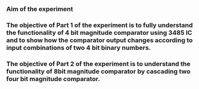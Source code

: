 ### Aim of the experiment
### The objective of Part 1 of the experiment is to fully understand the functionality of 4 bit magnitude comparator using 3485 IC and to show how the comparator output changes according to input combinations of two 4 bit binary numbers.

### The objective of Part 2 of the experiment is to understand the functionality of 8bit magnitude comparator by cascading two four bit magnitude comparator.
